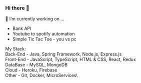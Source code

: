 ### Hi there 👋

🔭 I’m currently working on ...
- Bank API 
- Youtube to spotify automation 
- Simple Tic Tac Toe - you vs pc


My Stack:\
Back-End - Java, Spring Framework, Node.js, Express.js  \
Front-End - JavaScript, TypeScript, HTML & CSS, React, Redux\
DataBase - MySQL, MongoDB\
Cloud - Heroku, Firebase\
Other - Git, Docker, MicroServices\

<!--
**daniel-aziz/daniel-aziz** is a ✨ _special_ ✨ repository because its `README.md` (this file) appears on your GitHub profile.

Here are some ideas to get you started:


- 🌱 I’m currently learning ...
- 👯 I’m looking to collaborate on ...
- 🤔 I’m looking for help with ...
- 💬 Ask me about ...
- 📫 How to reach me: ...
- 😄 Pronouns: ...
- ⚡ Fun fact: ...
-->
